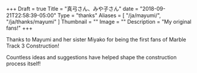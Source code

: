 +++
Draft = true
Title = "真弓さん、みや子さん"
date = "2018-09-21T22:58:39-05:00"
Type = "thanks"
Aliases = [
    "/ja/mayumi/",
    "/ja/thanks/mayumi"
]
Thumbnail = ""
Image = ""
Description = "My original fans!"
+++

Thanks to Mayumi and her sister Miyako for being the first fans of Marble Track 3 Construction!

Countless ideas and suggestions have helped shape the construction process itself!
